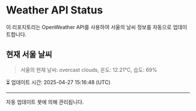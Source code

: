 
# Weather API Status

이 리포지토리는 OpenWeather API를 사용하여 서울의 날씨 정보를 자동으로 업데이트합니다.

## 현재 서울 날씨
> 서울의 현재 날씨: overcast clouds, 온도: 12.21°C, 습도: 69%

⏳ 업데이트 시간: 2025-04-27 15:16:48 (UTC)

---
자동 업데이트 봇에 의해 관리됩니다.

